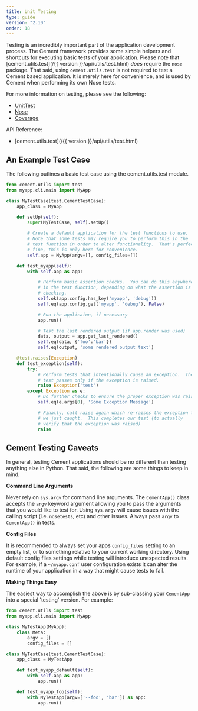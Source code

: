 ```yaml
---
title: Unit Testing
type: guide
version: "2.10"
order: 18
---
```


Testing is an incredibly important part of the application development process.  The Cement framework provides some simple helpers and shortcuts for executing basic tests of your application. Please note that [cement.utils.test](/{{ version }}/api/utils/test.html) *does* require the `nose` package.  That said, using `cement.utils.test` is not required to test a Cement based application.  It is merely here for convenience, and is used by Cement when performing its own Nose tests.

For more information on testing, please see the following:

- [UnitTest](http://docs.python.org/library/unittest.html)
- [Nose](https://nose.readthedocs.io/en/latest/)
- [Coverage](http://nedbatchelder.com/code/coverage/)

API Reference:

- [cement.utils.test](/{{ version }}/api/utils/test.html)


## An Example Test Case

The following outlines a basic test case using the cement.utils.test module.

```python
from cement.utils import test
from myapp.cli.main import MyApp

class MyTestCase(test.CementTestCase):
    app_class = MyApp

    def setUp(self):
        super(MyTestCase, self).setUp()

        # Create a default application for the test functions to use.
        # Note that some tests may require you to perform this in the
        # test function in order to alter functionality.  That's perfectly
        # fine, this is only here for convenience.
        self.app = MyApp(argv=[], config_files=[])

    def test_myapp(self):
        with self.app as app:

            # Perform basic assertion checks.  You can do this anywhere
            # in the test function, depending on what the assertion is
            # checking.
            self.ok(app.config.has_key('myapp', 'debug'))
            self.eq(app.config.get('myapp', 'debug'), False)

            # Run the applicaion, if necessary
            app.run()

            # Test the last rendered output (if app.render was used)
            data, output = app.get_last_rendered()
            self.eq(data, {'foo':'bar'})
            self.eq(output, 'some rendered output text')

    @test.raises(Exception)
    def test_exception(self):
        try:
            # Perform tests that intentionally cause an exception.  The
            # test passes only if the exception is raised.
            raise Exception('test')
        except Exception as e:
            # Do further checks to ensure the proper exception was raised
            self.eq(e.args[0], 'Some Exception Message')

            # Finally, call raise again which re-raises the exception that
            # we just caught.  This completes our test (to actually
            # verify that the exception was raised)
            raise
```

## Cement Testing Caveats

In general, testing Cement applications should be no different than testing anything else in Python.  That said, the following are some things to keep in mind.

**Command Line Arguments**

Never rely on `sys.argv` for command line arguments.  The `CementApp()` class accepts the `argv` keyword argument allowing you to pass the arguments that you would like to test for.  Using `sys.argv` will cause issues with the calling script (i.e. `nosetests`, etc) and other issues. Always pass `argv` to `CementApp()` in tests.

**Config Files**

It is recommended to always set your apps `config_files` setting to an empty list, or to something relative to your current working directory.  Using default config files settings while testing will introduce unexpected results.  For example, if a `~/myapp.conf` user configuration exists it can alter the runtime of your application in a way that might cause tests to fail.

**Making Things Easy**

The easiest way to accomplish the above is by sub-classing your `CementApp` into a special 'testing' version.  For example:

```python
from cement.utils import test
from myapp.cli.main import MyApp

class MyTestApp(MyApp):
    class Meta:
        argv = []
        config_files = []

class MyTestCase(test.CementTestCase):
    app_class = MyTestApp

    def test_myapp_default(self):
        with self.app as app:
            app.run()

    def test_myapp_foo(self):
        with MyTestApp(argv=['--foo', 'bar']) as app:
            app.run()
```
